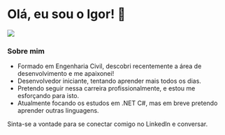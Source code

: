 # Olá, eu sou o Igor! :wave:

<a href="https://www.linkedin.com/in/igorvazf" target="_blank" alt="Linkedin">
<img src="https://img.shields.io/badge/-Linkedin-blue?style=flat-square&logo=Linkedin&logoColor=white&link=https://www.linkedin.com/in/gabriela-rneves" /></a>

### Sobre mim

- Formado em Engenharia Civil, descobri recentemente a área de desenvolvimento e me apaixonei!
- Desenvolvedor iniciante, tentando aprender mais todos os dias.
- Pretendo seguir nessa carreira profissionalmente, e estou me esforçando para isto.
- Atualmente focando os estudos em .NET C#, mas em breve pretendo aprender outras linguagens.



Sinta-se a vontade para se conectar comigo no LinkedIn e conversar.